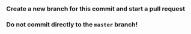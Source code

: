 ### Create a new branch for this commit and start a pull request

### Do not commit directly to the `master` branch!
